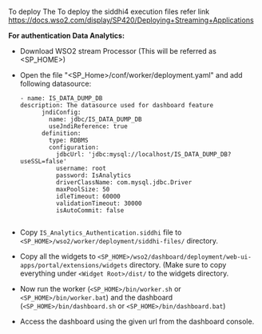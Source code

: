 To deploy The To deploy the siddhi4 execution files refer link https://docs.wso2.com/display/SP420/Deploying+Streaming+Applications

**For authentication Data Analytics:**
- Download WSO2 stream Processor (This will be referred as <SP_HOME>)
- Open the file "<SP_Home>/conf/worker/deployment.yaml" and add following datasource:
    ```
    - name: IS_DATA_DUMP_DB
    description: The datasource used for dashboard feature
          jndiConfig:
            name: jdbc/IS_DATA_DUMP_DB
            useJndiReference: true
          definition:
            type: RDBMS
            configuration:
              jdbcUrl: 'jdbc:mysql://localhost/IS_DATA_DUMP_DB?useSSL=false'
              username: root
              password: IsAnalytics 
              driverClassName: com.mysql.jdbc.Driver
              maxPoolSize: 50
              idleTimeout: 60000
              validationTimeout: 30000
              isAutoCommit: false
              
- Copy `IS_Analytics_Authentication.siddhi` file to `<SP_HOME>/wso2/worker/deployment/siddhi-files/` directory.

- Copy all the widgets to `<SP_HOME>/wso2/dashboard/deployment/web-ui-apps/portal/extensions/widgets` directory. (Make sure to copy everything under `<Widget Root>/dist/` to the widgets directory.
  
- Now run the worker (`<SP_HOME>/bin/worker.sh` or `<SP_HOME>/bin/worker.bat`) and the dashboard (`<SP_HOME>/bin/dashboard.sh` or `<SP_HOME>/bin/dashboard.bat`)
- Access the dashboard using the given url from the dashboard console.

